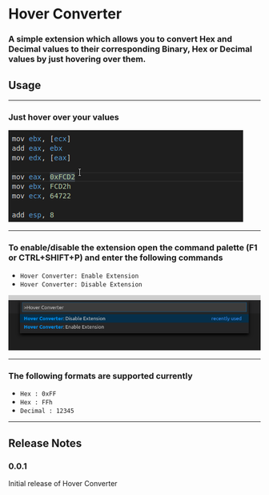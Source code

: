 # Hover Converter

### A simple extension which allows you to convert Hex and Decimal values to their corresponding Binary, Hex or Decimal values by just hovering over them.

## Usage
--------

### Just hover over your values

![Converting](images/hoverconverter.gif)

-------
### To enable/disable the extension open the command palette (F1 or CTRL+SHIFT+P) and enter the following commands

* `Hover Converter: Enable Extension`
* `Hover Converter: Disable Extension`

![Command](images/command.png)

-------

### The following formats are supported currently

* `Hex : 0xFF`
* `Hex : FFh`
* `Decimal : 12345`
-----------
## Release Notes

### 0.0.1

Initial release of Hover Converter
